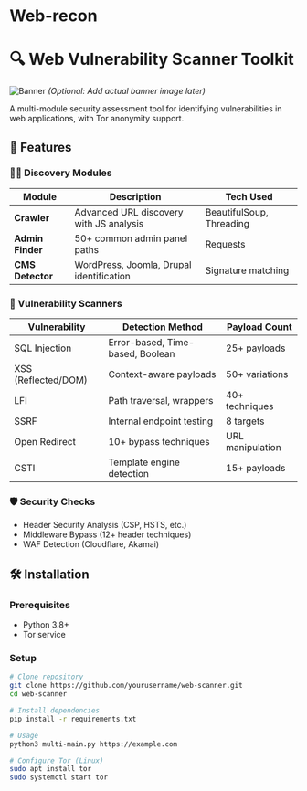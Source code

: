 # Web-recon
# 🔍 Web Vulnerability Scanner Toolkit

![Banner](assets/banner.png) *(Optional: Add actual banner image later)*

A multi-module security assessment tool for identifying vulnerabilities in web applications, with Tor anonymity support.

## 🌟 Features

### 🕵️‍♂️ Discovery Modules
| Module | Description | Tech Used |
|--------|-------------|-----------|
| **Crawler** | Advanced URL discovery with JS analysis | BeautifulSoup, Threading |
| **Admin Finder** | 50+ common admin panel paths | Requests |
| **CMS Detector** | WordPress, Joomla, Drupal identification | Signature matching |

### 🔬 Vulnerability Scanners
| Vulnerability | Detection Method | Payload Count |
|--------------|------------------|--------------|
| SQL Injection | Error-based, Time-based, Boolean | 25+ payloads |
| XSS (Reflected/DOM) | Context-aware payloads | 50+ variations |
| LFI | Path traversal, wrappers | 40+ techniques |
| SSRF | Internal endpoint testing | 8 targets |
| Open Redirect | 10+ bypass techniques | URL manipulation |
| CSTI | Template engine detection | 15+ payloads |

### 🛡️ Security Checks
- Header Security Analysis (CSP, HSTS, etc.)
- Middleware Bypass (12+ header techniques)
- WAF Detection (Cloudflare, Akamai)

## 🛠 Installation

### Prerequisites
- Python 3.8+
- Tor service

### Setup
```bash
# Clone repository
git clone https://github.com/yourusername/web-scanner.git
cd web-scanner

# Install dependencies
pip install -r requirements.txt

# Usage
python3 multi-main.py https://example.com

# Configure Tor (Linux)
sudo apt install tor
sudo systemctl start tor

